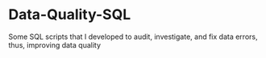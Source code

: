 # Data-Quality-SQL
Some SQL scripts that I developed to audit, investigate, and fix data errors, thus, improving data quality
